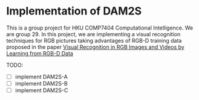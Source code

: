 # Implementation of DAM2S 
This is a group project for HKU COMP7404 Computational Intelligence. We are group 29. In this project, we are implementing a visual recognition techniques for RGB pictures taking advantages of RGB-D training data proposed in the paper [Visual Recognition in RGB Images and Videos by Learning from RGB-D Data](https://ieeexplore.ieee.org/document/8000401)


TODO:
- [ ] implement DAM2S-A
- [ ] implement DAM2S-B
- [ ] implement DAM2S-C